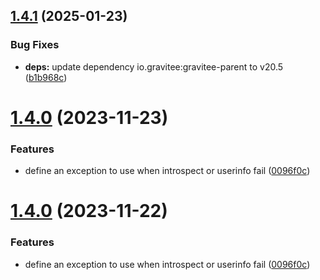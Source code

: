 ## [1.4.1](https://github.com/gravitee-io/gravitee-resource-oauth2-provider-api/compare/1.4.0...1.4.1) (2025-01-23)


### Bug Fixes

* **deps:** update dependency io.gravitee:gravitee-parent to v20.5 ([b1b968c](https://github.com/gravitee-io/gravitee-resource-oauth2-provider-api/commit/b1b968cbbd83cd4d649a5c62de0df29e58a0ca29))

# [1.4.0](https://github.com/gravitee-io/gravitee-resource-oauth2-provider-api/compare/1.3.0...1.4.0) (2023-11-23)


### Features

* define an exception to use when introspect or userinfo fail ([0096f0c](https://github.com/gravitee-io/gravitee-resource-oauth2-provider-api/commit/0096f0cb51da0af44b6a0ae91fb63e8abb0b3ee4))

# [1.4.0](https://github.com/gravitee-io/gravitee-resource-oauth2-provider-api/compare/1.3.0...1.4.0) (2023-11-22)


### Features

* define an exception to use when introspect or userinfo fail ([0096f0c](https://github.com/gravitee-io/gravitee-resource-oauth2-provider-api/commit/0096f0cb51da0af44b6a0ae91fb63e8abb0b3ee4))
